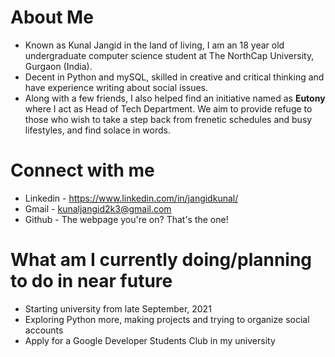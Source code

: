 # About Me 
- Known as Kunal Jangid in the land of living, I am an 18 year old undergraduate computer science student at The NorthCap University, Gurgaon (India).
- Decent in Python and mySQL, skilled in creative and critical thinking and have experience writing about social issues. 
- Along with a few friends, I also helped find an initiative named as __Eutony__ where I act as Head of Tech Department. We aim to provide refuge to those who wish to take a step back from frenetic schedules and busy lifestyles, and find solace in words.


# Connect with me
- Linkedin - https://www.linkedin.com/in/jangidkunal/ 
- Gmail - kunaljangid2k3@gmail.com
- Github - The webpage you're on? That's the one!

# What am I currently doing/planning to do in near future
- Starting university from late September, 2021
- Exploring Python more, making projects and trying to organize social accounts
- Apply for a Google Developer Students Club in my university
<!---
kunal-jangid/kunal-jangid is a ✨ special ✨ repository because its `README.md` (this file) appears on your GitHub profile.
You can click the Preview link to take a look at your changes.
--->
